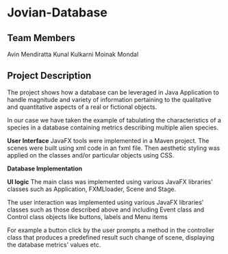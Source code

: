 # Jovian-Database

## Team Members
Avin Mendiratta
Kunal Kulkarni
Moinak Mondal

## Project Description
The project shows how a database can be leveraged in Java Application to handle magnitude and variety of information pertaining to the qualitative and quantitative  aspects of a real or fictional objects.

In our case we have taken the example of tabulating the characteristics of a species in a database containing metrics describing multiple alien species.

**User Interface**
JavaFX tools were implemented in a Maven project. The scenes were built using xml code in an fxml file.
Then aesthetic styling was applied on the classes and/or particular objects using CSS.

**Database Implementation**

**UI logic**
The main class was implemented using various JavaFX libraries' classes such as Application, FXMLloader, Scene and Stage.

The user interaction was implemented using various JavaFX libraries' classes such as those described above and including Event class and Control class objects like buttons, labels and Menu items

For example a button click by the user prompts a method in the controller class that produces a predefined result such change of scene, displaying the database metrics' values etc.

